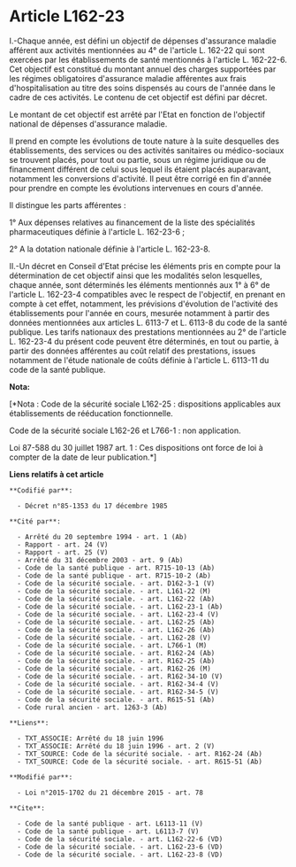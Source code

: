 # Article L162-23

I.-Chaque année, est défini un objectif de dépenses d'assurance maladie afférent aux activités mentionnées au 4° de l'article
L. 162-22 qui sont exercées par les établissements de santé mentionnés à l'article L. 162-22-6. Cet objectif est constitué du
montant annuel des charges supportées par les régimes obligatoires d'assurance maladie afférentes aux frais d'hospitalisation
au titre des soins dispensés au cours de l'année dans le cadre de ces activités. Le contenu de cet objectif est défini par
décret. 

Le montant de cet objectif est arrêté par l'Etat en fonction de l'objectif national de dépenses d'assurance maladie. 

Il prend en compte les évolutions de toute nature à la suite desquelles des établissements, des services ou des activités
sanitaires ou médico-sociaux se trouvent placés, pour tout ou partie, sous un régime juridique ou de financement différent de
celui sous lequel ils étaient placés auparavant, notamment les conversions d'activité. Il peut être corrigé en fin d'année
pour prendre en compte les évolutions intervenues en cours d'année. 

Il distingue les parts afférentes : 

1° Aux dépenses relatives au financement de la liste des spécialités pharmaceutiques définie à l'article L. 162-23-6 ; 

2° A la dotation nationale définie à l'article L. 162-23-8. 

II.-Un décret en Conseil d'Etat précise les éléments pris en compte pour la détermination de cet objectif ainsi que les
modalités selon lesquelles, chaque année, sont déterminés les éléments mentionnés aux 1° à 6° de l'article L. 162-23-4
compatibles avec le respect de l'objectif, en prenant en compte à cet effet, notamment, les prévisions d'évolution de
l'activité des établissements pour l'année en cours, mesurée notamment à partir des données mentionnées aux articles L.
6113-7 et L. 6113-8 du code de la santé publique. Les tarifs nationaux des prestations mentionnées au 2° de l'article L.
162-23-4 du présent code peuvent être déterminés, en tout ou partie, à partir des données afférentes au coût relatif des
prestations, issues notamment de l'étude nationale de coûts définie à l'article L. 6113-11 du code de la santé publique.

**Nota:**

[*Nota : Code de la sécurité sociale L162-25 : dispositions applicables aux établissements de rééducation fonctionnelle.

Code de la sécurité sociale L162-26 et L766-1 : non application.

Loi 87-588 du 30 juillet 1987 art. 1 : Ces dispositions ont force de loi à compter de la date de leur publication.*]

**Liens relatifs à cet article**

	**Codifié par**:

	  - Décret n°85-1353 du 17 décembre 1985

	**Cité par**:

	  - Arrêté du 20 septembre 1994 - art. 1 (Ab)
	  - Rapport - art. 24 (V)
	  - Rapport - art. 25 (V)
	  - Arrêté du 31 décembre 2003 - art. 9 (Ab)
	  - Code de la santé publique - art. R715-10-13 (Ab)
	  - Code de la santé publique - art. R715-10-2 (Ab)
	  - Code de la sécurité sociale. - art. D162-3-1 (V)
	  - Code de la sécurité sociale. - art. L161-22 (M)
	  - Code de la sécurité sociale. - art. L162-22 (Ab)
	  - Code de la sécurité sociale. - art. L162-23-1 (Ab)
	  - Code de la sécurité sociale. - art. L162-23-4 (V)
	  - Code de la sécurité sociale. - art. L162-25 (Ab)
	  - Code de la sécurité sociale. - art. L162-26 (Ab)
	  - Code de la sécurité sociale. - art. L162-28 (V)
	  - Code de la sécurité sociale. - art. L766-1 (M)
	  - Code de la sécurité sociale. - art. R162-24 (Ab)
	  - Code de la sécurité sociale. - art. R162-25 (Ab)
	  - Code de la sécurité sociale. - art. R162-26 (M)
	  - Code de la sécurité sociale. - art. R162-34-10 (V)
	  - Code de la sécurité sociale. - art. R162-34-4 (V)
	  - Code de la sécurité sociale. - art. R162-34-5 (V)
	  - Code de la sécurité sociale. - art. R615-51 (Ab)
	  - Code rural ancien - art. 1263-3 (Ab)

	**Liens**:

	  - TXT_ASSOCIE: Arrêté du 18 juin 1996
	  - TXT_ASSOCIE: Arrêté du 18 juin 1996 - art. 2 (V)
	  - TXT_SOURCE: Code de la sécurité sociale. - art. R162-24 (Ab)
	  - TXT_SOURCE: Code de la sécurité sociale. - art. R615-51 (Ab)

	**Modifié par**:

	  - Loi n°2015-1702 du 21 décembre 2015 - art. 78

	**Cite**:

	  - Code de la santé publique - art. L6113-11 (V)
	  - Code de la santé publique - art. L6113-7 (V)
	  - Code de la sécurité sociale. - art. L162-22-6 (VD)
	  - Code de la sécurité sociale. - art. L162-23-6 (VD)
	  - Code de la sécurité sociale. - art. L162-23-8 (VD)
